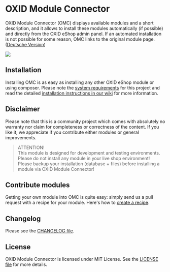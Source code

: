 # OXID Module Connector

OXID Module Connector (OMC) displays available modules and a short description, and it allows to install these modules automatically (if possible) and directly from the OXID eShop admin panel. If an automated installation is not possible for some reason, OMC links to the original module page. ([Deutsche Version](https://github.com/OXIDprojects/OXID-Module-Connector/blob/module/LIESMICH.md))

![](https://raw.githubusercontent.com/wiki/OXIDprojects/OXID-Module-Connector/Selection_037.png)

## Installation

Installing OMC is as easy as installing any other OXID eShop module or using composer. Please note the [system requirements](https://github.com/OXIDprojects/OXID-Module-Connector/wiki/System-requirements) for this project and read the detailed [installation instructions in our wiki](https://github.com/OXIDprojects/OXID-Module-Connector/wiki/Installation) for more information.

## Disclaimer

Please note that this is a community project which comes with absolutely no warranty nor claim for completeness or correctness of the content. If you like it, we appreciate if you contribute either modules or general improvements.

> ATTENTION! <br>
> This module is designed for development and testing environments.<br>Please do not install any module in your live shop environment!<br>Please backup your installation (database + files) before installing a module via OXID Module Connector!

## Contribute modules

Getting your own module into OMC is quite easy: simply send us a pull request with a recipe for your module. Here's how to [create a recipe](https://github.com/OXIDprojects/OXID-Module-Connector/wiki/Contributing).


## Changelog

Please see the [CHANGELOG file](https://github.com/OXIDprojects/OXID-Module-Connector/blob/module/CHANGELOG.md).

## License
OXID Module Connector is licensed under MIT License.
See the [LICENSE file](https://github.com/OXIDprojects/OXID-Module-Connector/blob/recipes/LICENSE) for more details.
